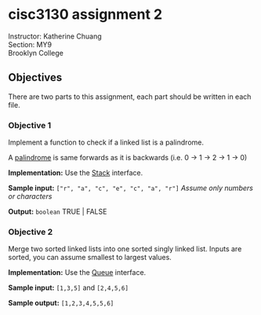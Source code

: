 # cisc3130 assignment 2


Instructor: Katherine Chuang \
Section: MY9 \
Brooklyn College


## Objectives

There are two parts to this assignment, each part should be written in each file.

### Objective 1

Implement a function to check if a linked list is a palindrome.

A [palindrome](https://en.wikipedia.org/wiki/Palindrome) is same forwards as it is backwards (i.e. 0 -> 1 -> 2 -> 1 -> 0)

**Implementation:** Use the [Stack](https://docs.oracle.com/javase/8/docs/api/java/util/Stack.html) interface.

**Sample input:** `["r", "a", "c", "e", "c", "a", "r"]` *Assume only numbers or characters*

**Output:** `boolean` TRUE | FALSE

### Objective 2

Merge two sorted linked lists into one sorted singly linked list.
Inputs are sorted, you can assume smallest to largest values.

**Implementation:** Use the [Queue](https://docs.oracle.com/javase/8/docs/api/java/util/Queue.html) interface.

**Sample input:** `[1,3,5]` and `[2,4,5,6]`

**Sample output:** `[1,2,3,4,5,5,6]`
